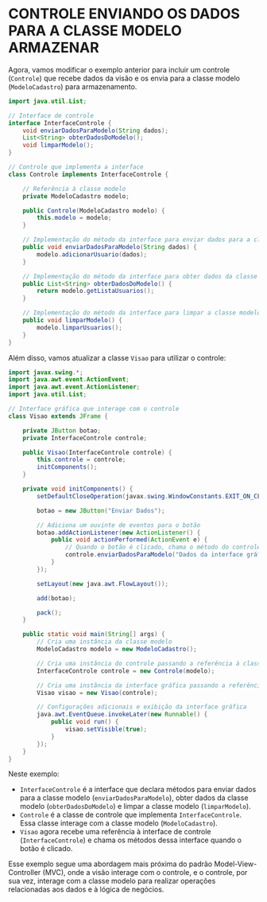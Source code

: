 # CONTROLE ENVIANDO OS DADOS PARA A CLASSE MODELO ARMAZENAR
Agora, vamos modificar o exemplo anterior para incluir um controle (`Controle`) que recebe dados da visão e os envia para a classe modelo (`ModeloCadastro`) para armazenamento.

```java
import java.util.List;

// Interface de controle
interface InterfaceControle {
    void enviarDadosParaModelo(String dados);
    List<String> obterDadosDoModelo();
    void limparModelo();
}

// Controle que implementa a interface
class Controle implements InterfaceControle {

    // Referência à classe modelo
    private ModeloCadastro modelo;

    public Controle(ModeloCadastro modelo) {
        this.modelo = modelo;
    }

    // Implementação do método da interface para enviar dados para a classe modelo
    public void enviarDadosParaModelo(String dados) {
        modelo.adicionarUsuario(dados);
    }

    // Implementação do método da interface para obter dados da classe modelo
    public List<String> obterDadosDoModelo() {
        return modelo.getListaUsuarios();
    }

    // Implementação do método da interface para limpar a classe modelo
    public void limparModelo() {
        modelo.limparUsuarios();
    }
}
```

Além disso, vamos atualizar a classe `Visao` para utilizar o controle:

```java
import javax.swing.*;
import java.awt.event.ActionEvent;
import java.awt.event.ActionListener;
import java.util.List;

// Interface gráfica que interage com o controle
class Visao extends JFrame {

    private JButton botao;
    private InterfaceControle controle;

    public Visao(InterfaceControle controle) {
        this.controle = controle;
        initComponents();
    }

    private void initComponents() {
        setDefaultCloseOperation(javax.swing.WindowConstants.EXIT_ON_CLOSE);

        botao = new JButton("Enviar Dados");

        // Adiciona um ouvinte de eventos para o botão
        botao.addActionListener(new ActionListener() {
            public void actionPerformed(ActionEvent e) {
                // Quando o botão é clicado, chama o método do controle
                controle.enviarDadosParaModelo("Dados da interface gráfica");
            }
        });

        setLayout(new java.awt.FlowLayout());

        add(botao);

        pack();
    }

    public static void main(String[] args) {
        // Cria uma instância da classe modelo
        ModeloCadastro modelo = new ModeloCadastro();

        // Cria uma instância do controle passando a referência à classe modelo
        InterfaceControle controle = new Controle(modelo);

        // Cria uma instância da interface gráfica passando a referência ao controle
        Visao visao = new Visao(controle);

        // Configurações adicionais e exibição da interface gráfica
        java.awt.EventQueue.invokeLater(new Runnable() {
            public void run() {
                visao.setVisible(true);
            }
        });
    }
}
```

Neste exemplo:

- `InterfaceControle` é a interface que declara métodos para enviar dados para a classe modelo (`enviarDadosParaModelo`), obter dados da classe modelo (`obterDadosDoModelo`) e limpar a classe modelo (`limparModelo`).
- `Controle` é a classe de controle que implementa `InterfaceControle`. Essa classe interage com a classe modelo (`ModeloCadastro`).
- `Visao` agora recebe uma referência à interface de controle (`InterfaceControle`) e chama os métodos dessa interface quando o botão é clicado.

Esse exemplo segue uma abordagem mais próxima do padrão Model-View-Controller (MVC), onde a visão interage com o controle, e o controle, por sua vez, interage com a classe modelo para realizar operações relacionadas aos dados e à lógica de negócios.